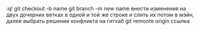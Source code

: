 :q!
git checkout -b name
git branch -m new name
внести изменения на двух дочерних ветках в одной и той же строке и слить их потом в мэйн, далее выбрать решение конфликта
на гитхаб
git remoote origin ccылка